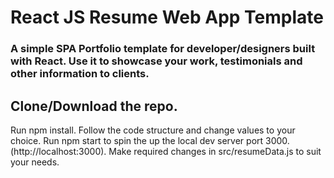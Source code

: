 # React JS Resume Web App Template
### A simple SPA Portfolio template for developer/designers built with React. Use it to showcase your work, testimonials and other information to clients.

## Clone/Download the repo.
Run npm install.
Follow the code structure and change values to your choice.
Run npm start to spin the up the local dev server port 3000.(http://localhost:3000).
Make required changes in src/resumeData.js to suit your needs.
